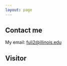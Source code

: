 ```yaml
---
layout: page
---
```


## Contact me

My email: fuli2@illinois.edu

## Visitor
<script type="text/javascript" id="clustrmaps" src="//cdn.clustrmaps.com/map_v2.js?cl=ffffff&w=a&t=n&d=Hc1N22Jm0sgvB0mawrM4BFuzVJlc_s80BHUBH_EB7wI"></script>
